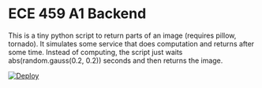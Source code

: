 ECE 459 A1 Backend
==================

This is a tiny python script to return parts of an image (requires pillow, tornado).
It simulates some service that does computation and returns after some time.
Instead of computing, the script just waits abs(random.gauss(0.2, 0.2))
seconds and then returns the image.

<a href="https://heroku.com/deploy">
  <img src="https://www.herokucdn.com/deploy/button.svg" alt="Deploy">
</a>



